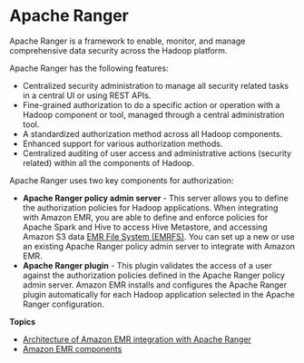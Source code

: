 # Apache Ranger<a name="emr-ranger-overview"></a>

Apache Ranger is a framework to enable, monitor, and manage comprehensive data security across the Hadoop platform\.

Apache Ranger has the following features:
+ Centralized security administration to manage all security related tasks in a central UI or using REST APIs\.
+ Fine\-grained authorization to do a specific action or operation with a Hadoop component or tool, managed through a central administration tool\.
+ A standardized authorization method across all Hadoop components\.
+ Enhanced support for various authorization methods\.
+ Centralized auditing of user access and administrative actions \(security related\) within all the components of Hadoop\.

Apache Ranger uses two key components for authorization: 
+ **Apache Ranger policy admin server** \- This server allows you to define the authorization policies for Hadoop applications\. When integrating with Amazon EMR, you are able to define and enforce policies for Apache Spark and Hive to access Hive Metastore, and accessing Amazon S3 data [EMR File System \(EMRFS\)](https://docs.aws.amazon.com/emr/latest/ReleaseGuide/emr-fs)\. You can set up a new or use an existing Apache Ranger policy admin server to integrate with Amazon EMR\.
+ **Apache Ranger plugin** \- This plugin validates the access of a user against the authorization policies defined in the Apache Ranger policy admin server\. Amazon EMR installs and configures the Apache Ranger plugin automatically for each Hadoop application selected in the Apache Ranger configuration\. 

**Topics**
+ [Architecture of Amazon EMR integration with Apache Ranger](emr-ranger-architecture.md)
+ [Amazon EMR components](emr-ranger-components.md)